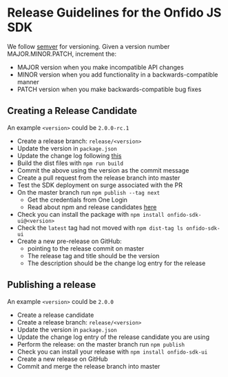 # Release Guidelines for the Onfido JS SDK

We follow [semver](http://semver.org/) for versioning. Given a version number MAJOR.MINOR.PATCH, increment the:

* MAJOR version when you make incompatible API changes
* MINOR version when you add functionality in a backwards-compatible manner
* PATCH version when you make backwards-compatible bug fixes

## Creating a Release Candidate

An example `<version>` could be `2.0.0-rc.1`

* Create a release branch: `release/<version>`
* Update the version in `package.json`
* Update the change log following [this](http://keepachangelog.com/)
* Build the dist files with `npm run build`
* Commit the above using the version as the commit message
* Create a pull request from the release branch into master
* Test the SDK deployment on surge associated with the PR
* On the master branch run `npm publish --tag next`
  * Get the credentials from One Login
  * Read about npm and release candidates [here](https://medium.com/@mbostock/prereleases-and-npm-e778fc5e2420)
* Check you can install the package with `npm install onfido-sdk-ui@<version>`
* Check the `latest` tag had not moved with `npm dist-tag ls onfido-sdk-ui`
* Create a new pre-release on GitHub:
  * pointing to the release commit on master
  * The release tag and title should be the version
  * The description should be the change log entry for the release


## Publishing a release

An example `<version>` could be `2.0.0`

* Create a release candidate
* Create a release branch: `release/<version>`
* Update the version in `package.json`
* Update the change log entry of the release candidate you are using
* Perform the release: on the master branch run `npm publish`
* Check you can install your release with `npm install onfido-sdk-ui`
* Create a new release on GitHub
* Commit and merge the release branch into master
